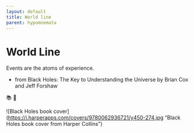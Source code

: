 ```yaml
---
layout: default
title: World line
parent: hypomnemata
---
```


# World Line

Events are the atoms of experience.

- from Black Holes: The Key to Understanding the Universe by Brian Cox and Jeff Forshaw

📚 💬

![Black Holes book cover](https://i.harperapps.com/covers/9780062936721/y450-274.jpg “Black Holes book cover from Harper Collins”)